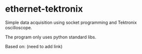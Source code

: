 # ethernet-tektronix
Simple data acquisition using socket programming and Tektronix oscilloscope.

The program only uses python standard libs.

Based on: (need to add link)
